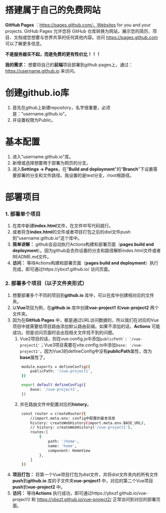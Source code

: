 
# 搭建属于自己的免费网站

**GitHub Pages** ：https://pages.github.com/，Websites for you and your projects. GitHub Pages 允许您将 GitHub 仓库转换为网站，展示您的简历、项目、文档或您想要与世界共享的任何其他内容。访问 https://pages.github.com 可以了解更多信息。  

**不是服务器买不起，而是免费的更有性价比！！！**

**我的需求：** 想要将自己的**前端**项目部署到github pages上，通过：https://username.github.io 来访问。  

# 创建github.io库  

1. 首先在gthub上新建repository，名字很重要，必须是："username.github.io"。  
2. 并设置权限为Public。 

# 基本配置

1. 进入"username.github.io"库。  
2. 新增或选择想要用于部署为网页的分支。  
3. 进入**Settings -> Pages**，在"**Build and deployment**"的"**Branch**"下设置需要部署的分支和文件路径。我设置的是test分支，/root根路径。 

# 部署项目

### 1. 部署单个项目

   1. 在库中新建**index.html**文件，在文件中写代码就行。  
   2. 或者将含**index.html**的文件或者项目打包之后的dist文件push到"username.github.io"这个库中。  
   3. **简单讲解：** github会自动执行Actions构建和部署页面（**pages build and deployment**）。因为github会去你设置的分支和路径解析index.html文件或者README.md文件。
   4. **访问：** 等待Actions构建和部署页面（**pages build and deployment**）执行完成，即可通过https://ybxzf.github.io/ 访问页面。  

### 2. 部署多个项目（以子文件夹形式）
   1. 想要部署多个不同的项目到**github.io** 库中，可以在库中创建相对应的文件夹。  
   2. 以**Vue**项目为例，在**github.io** 库中创建**vue-project1** 和**vue-project2** 两个文件夹。  
   3. 因为在**GitHub Pages** 中，都是通过URL访问数据的，所以我们在对应的Vue项目中就需要给项目路由添加默认路由前缀。如果不添加的话，**Actions** 可能成功，但是访问页面时会出现相关文件找不到的问题。
      1. Vue2项目的话，则在vue.config.js中添加```publicPath`: '/vue-project1'```；Vue3项目需要在vite.config.ts中添加```base: '/vue-project1'```，因为Vue3的defineConfig中没有**publicPath**属性，改为**base**属性了。
        ```sh
            module.exports = defineConfig({
                publicPath: '/vue-project1',
            })
        ```
        ```sh
            export default defineConfig({
                base: '/vue-project2',
            })
        ```  
      2. 并在路由文件中配置对应的**history**。
        ```sh
            const router = createRouter({
                //import.meta.env: config中配置的基本信息
                history: createWebHistory(import.meta.env.BASE_URL),
                // history: createWebHistory('/vue-project1'),
                routes:[
                    {
                        path: '/home',
                        name: 'home',
                        component: HomeView
                    },
                ]
            })
        ```
   4. **项目打包：** 将第一个Vue项目打包为dist文件，并将dist文件夹内的所有文件**push**到**github.io** 库的子文件夹**vue-project1** 中，对应的第二个Vue项目**push**到**vue-project2** 中。
   5. **访问：** 等待**Actions** 执行成功，即可通过https://ybxzf.github.io/vue-project1/ 和 https://ybxzf.github.io/vue-project2/ 正常访问到对应的部署页面。  
